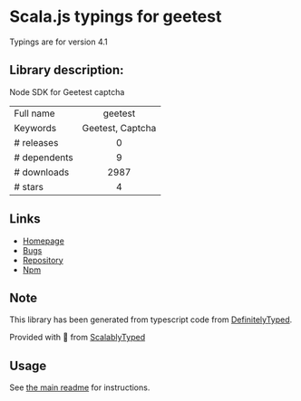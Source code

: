 
# Scala.js typings for geetest

Typings are for version 4.1

## Library description:
Node SDK for Geetest captcha

|                    |                 |
| ------------------ | :-------------: |
| Full name          | geetest |
| Keywords           | Geetest, Captcha |
| # releases         | 0 |
| # dependents       | 9 |
| # downloads        | 2987 |
| # stars            | 4 |

## Links
- [Homepage](https://github.com/GeeTeam/gt-node-sdk#readme)
- [Bugs](https://github.com/GeeTeam/gt-node-sdk/issues)
- [Repository](https://github.com/GeeTeam/gt-node-sdk)
- [Npm](https://www.npmjs.com/package/geetest)
    


## Note
This library has been generated from typescript code from [DefinitelyTyped](https://definitelytyped.org).

Provided with :purple_heart: from [ScalablyTyped](https://github.com/oyvindberg/ScalablyTyped)

## Usage
See [the main readme](../../readme.md) for instructions.


